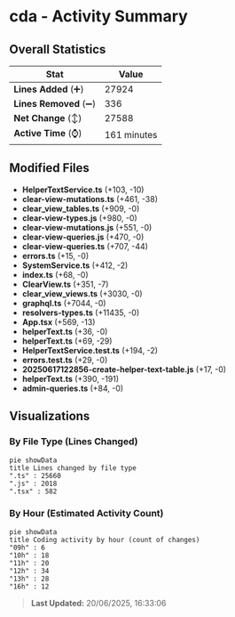 # cda - Activity Summary 

## Overall Statistics

| Stat                   | Value                                                             |
| ---------------------- | ----------------------------------------------------------------- |
| **Lines Added** (➕)   | 27924                                          |
| **Lines Removed** (➖) | 336                                        |
| **Net Change** (↕)    | 27588                |
| **Active Time** (⌚)   | 161 minutes |


## Modified Files
- **HelperTextService.ts** (+103, -10)
- **clear-view-mutations.ts** (+461, -38)
- **clear_view_tables.ts** (+909, -0)
- **clear-view-types.js** (+980, -0)
- **clear-view-mutations.js** (+551, -0)
- **clear-view-queries.js** (+470, -0)
- **clear-view-queries.ts** (+707, -44)
- **errors.ts** (+15, -0)
- **SystemService.ts** (+412, -2)
- **index.ts** (+68, -0)
- **ClearView.ts** (+351, -7)
- **clear_view_views.ts** (+3030, -0)
- **graphql.ts** (+7044, -0)
- **resolvers-types.ts** (+11435, -0)
- **App.tsx** (+569, -13)
- **helperText.ts** (+36, -0)
- **helperText.ts** (+69, -29)
- **HelperTextService.test.ts** (+194, -2)
- **errors.test.ts** (+29, -0)
- **20250617122856-create-helper-text-table.js** (+17, -0)
- **helperText.ts** (+390, -191)
- **admin-queries.ts** (+84, -0)

## Visualizations

### By File Type (Lines Changed)

```mermaid
pie showData
title Lines changed by file type
".ts" : 25660
".js" : 2018
".tsx" : 582
```

### By Hour (Estimated Activity Count)

```mermaid
pie showData
title Coding activity by hour (count of changes)
"09h" : 6
"10h" : 18
"11h" : 20
"12h" : 34
"13h" : 28
"16h" : 12
```


> **Last Updated:** 20/06/2025, 16:33:06
